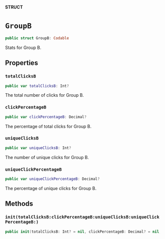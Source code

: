 **STRUCT**

# `GroupB`

```swift
public struct GroupB: Codable
```

Stats for Group B.

## Properties
### `totalClicksB`

```swift
public var totalClicksB: Int?
```

The total number of clicks for Group B.

### `clickPercentageB`

```swift
public var clickPercentageB: Decimal?
```

The percentage of total clicks for Group B.

### `uniqueClicksB`

```swift
public var uniqueClicksB: Int?
```

The number of unique clicks for Group B.

### `uniqueClickPercentageB`

```swift
public var uniqueClickPercentageB: Decimal?
```

The percentage of unique clicks for Group B.

## Methods
### `init(totalClicksB:clickPercentageB:uniqueClicksB:uniqueClickPercentageB:)`

```swift
public init(totalClicksB: Int? = nil, clickPercentageB: Decimal? = nil, uniqueClicksB: Int? = nil, uniqueClickPercentageB: Decimal? = nil)
```
